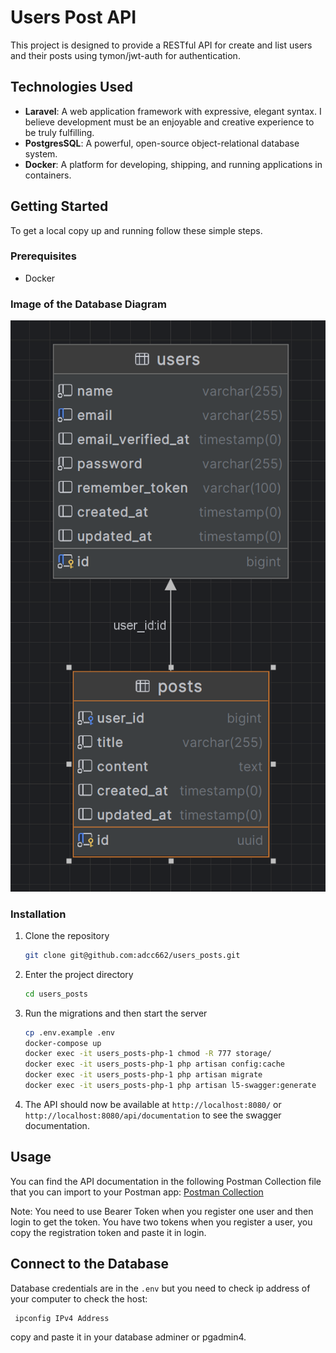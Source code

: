 # Users Post API

This project is designed to provide a RESTful API for create and list users and their posts using tymon/jwt-auth for authentication.

## Technologies Used

- **Laravel**: A web application framework with expressive, elegant syntax. I believe development must be an enjoyable and creative experience to be truly fulfilling.
- **PostgresSQL**: A powerful, open-source object-relational database system.
- **Docker**: A platform for developing, shipping, and running applications in containers.

## Getting Started

To get a local copy up and running follow these simple steps.

### Prerequisites

- Docker


### Image of the Database Diagram
![This is an image](/images/img.png)


### Installation


1. Clone the repository
   ```sh
   git clone git@github.com:adcc662/users_posts.git
   ```

2. Enter the project directory
   ```sh
   cd users_posts
   ```

3. Run the migrations and then start the server
   ```sh
   cp .env.example .env
   docker-compose up
   docker exec -it users_posts-php-1 chmod -R 777 storage/
   docker exec -it users_posts-php-1 php artisan config:cache
   docker exec -it users_posts-php-1 php artisan migrate
   docker exec -it users_posts-php-1 php artisan l5-swagger:generate
   ```

4. The API should now be available at `http://localhost:8080/` or `http://localhost:8080/api/documentation` to see the swagger documentation.

## Usage
You can find the API documentation in the following Postman Collection file that you can import to your Postman app:
[Postman Collection](Blog-Laravel.postman_collection.json)

Note: You need to use Bearer Token when you register one user and then login to get the token. You have two tokens when you register a user, you copy the registration token and paste it in login.

## Connect to the Database
Database credentials are in the `.env` but you need to check ip address of your computer to check the host:
   ```sh
    ipconfig IPv4 Address
   ```
copy and paste it in your database adminer or pgadmin4.
